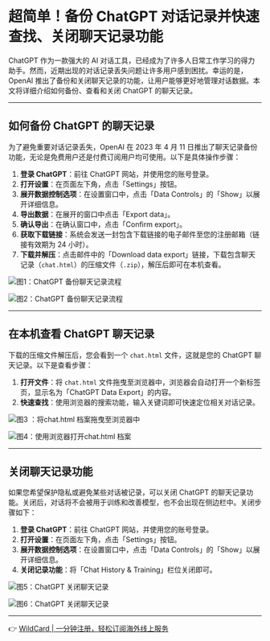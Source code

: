 # 超简单！备份 ChatGPT 对话记录并快速查找、关闭聊天记录功能

ChatGPT 作为一款强大的 AI 对话工具，已经成为了许多人日常工作学习的得力助手。然而，近期出现的对话记录丢失问题让许多用户感到困扰。幸运的是，OpenAI 推出了备份和关闭聊天记录的功能，让用户能够更好地管理对话数据。本文将详细介绍如何备份、查看和关闭 ChatGPT 的聊天记录。

---

## 如何备份 ChatGPT 的聊天记录

为了避免重要对话记录丢失，OpenAI 在 2023 年 4 月 11 日推出了聊天记录备份功能，无论是免费用户还是付费订阅用户均可使用。以下是具体操作步骤：

1. **登录 ChatGPT**：前往 ChatGPT 网站，并使用您的账号登录。
2. **打开设置**：在页面左下角，点击「Settings」按钮。
3. **展开数据控制选项**：在设置窗口中，点击「Data Controls」的「Show」以展开详细信息。
4. **导出数据**：在展开的窗口中点击「Export data」。
5. **确认导出**：在确认窗口中，点击「Confirm export」。
6. **获取下载链接**：系统会发送一封包含下载链接的电子邮件至您的注册邮箱（链接有效期为 24 小时）。
7. **下载并解压**：点击邮件中的「Download data export」链接，下载包含聊天记录（`chat.html`）的压缩文件（`.zip`），解压后即可在本机查看。

![图1：ChatGPT 备份聊天记录流程](https://bbtdd.com/img/68033965.webp)

![图2：ChatGPT 备份聊天记录流程](https://bbtdd.com/img/7237991735339489.webp)

---

## 在本机查看 ChatGPT 聊天记录

下载的压缩文件解压后，您会看到一个 `chat.html` 文件，这就是您的 ChatGPT 聊天记录。以下是查看步骤：

1. **打开文件**：将 `chat.html` 文件拖曳至浏览器中，浏览器会自动打开一个新标签页，显示名为「ChatGPT Data Export」的内容。
2. **快速查找**：使用浏览器的搜索功能，输入关键词即可快速定位相关对话记录。

![图3 ：将chat.html 档案拖曳至浏览器中](https://bbtdd.com/img/40766527.webp)

![图4：使用浏览器打开chat.html 档案](https://bbtdd.com/img/58166597.webp)

---

## 关闭聊天记录功能

如果您希望保护隐私或避免某些对话被记录，可以关闭 ChatGPT 的聊天记录功能。关闭后，对话将不会被用于训练和改善模型，也不会出现在侧边栏中。关闭步骤如下：

1. **登录 ChatGPT**：前往 ChatGPT 网站，并使用您的账号登录。
2. **打开设置**：在页面左下角，点击「Settings」按钮。
3. **展开数据控制选项**：在设置窗口中，点击「Data Controls」的「Show」以展开详细信息。
4. **关闭记录功能**：将「Chat History & Training」栏位关闭即可。

![图5：ChatGPT 关闭聊天记录](https://bbtdd.com/img/997141194898117.webp)

![图6：ChatGPT 关闭聊天记录](https://bbtdd.com/img/429355015789.webp)

---

👉 [WildCard | 一分钟注册，轻松订阅海外线上服务](https://bbtdd.com/WildCard)